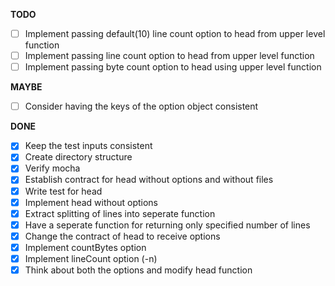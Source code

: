 **TODO**
- [ ] Implement passing default(10) line count option to head from upper level function
- [ ] Implement passing line count option to head from upper level function
- [ ] Implement passing byte count option to head using upper level function

**MAYBE**
- [ ] Consider having the keys of the option object consistent

**DONE**

- [x] Keep the test inputs consistent
- [x] Create directory structure
- [x] Verify mocha
- [x] Establish contract for head without options and without files
- [x] Write test for head
- [x] Implement head without options
- [x] Extract splitting of lines into seperate function
- [x] Have a seperate function for returning only specified number of lines 
- [x] Change the contract of head to receive options
- [x] Implement countBytes option
- [x] Implement lineCount option (-n)
- [x] Think about both the options and modify head function
